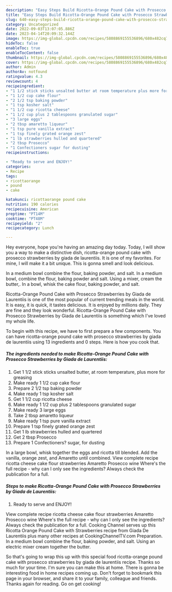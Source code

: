 ```yaml
---
description: "Easy Steps Build Ricotta-Orange Pound Cake with Prosecco Strawberries by Giada de Laurentiis the Very Delicious"
title: "Easy Steps Build Ricotta-Orange Pound Cake with Prosecco Strawberries by Giada de Laurentiis the Very Delicious"
slug: 640-easy-steps-build-ricotta-orange-pound-cake-with-prosecco-strawberries-by-giada-de-laurentiis-the-very-delicious
category: Uncategorized
date: 2022-09-03T13:07:05.886Z
date: 2023-04-14T20:09:32.144Z
image: https://img-global.cpcdn.com/recipes/5808869155536896/680x482cq70/ricotta-orange-pound-cake-with-prosecco-strawberries-by-giada-de-laurentiis-recipe-main-photo.jpg
hideToc: false
enableToc: true
enableTocContent: false
thumbnail: https://img-global.cpcdn.com/recipes/5808869155536896/680x482cq70/ricotta-orange-pound-cake-with-prosecco-strawberries-by-giada-de-laurentiis-recipe-main-photo.jpg
cover: https://img-global.cpcdn.com/recipes/5808869155536896/680x482cq70/ricotta-orange-pound-cake-with-prosecco-strawberries-by-giada-de-laurentiis-recipe-main-photo.jpg
author: Admin
authorAv: notfound
ratingvalue: 4.3
reviewcount: 4
recipeingredient:
- "1 1/2 stick sticks unsalted butter at room temperature plus more for greasing"
- "1 1/2 cup cake flour"
- "2 1/2 tsp baking powder"
- "1 tsp kosher salt"
- "1 1/2 cup ricotta cheese"
- "1 1/2 cup plus 2 tablespoons granulated sugar"
- "3 large eggs"
- "2 tbsp amaretto liqueur"
- "1 tsp pure vanilla extract"
- "1 tsp finely grated orange zest"
- "1 lb strawberries hulled and quartered"
- "2 tbsp Prosecco"
- "1 Confectioners sugar for dusting"
recipeinstructions:

- "Ready to serve and ENJOY!"
categories:
- Recipe
tags:
- ricottaorange
- pound
- cake

katakunci: ricottaorange pound cake 
nutrition: 190 calories
recipecuisine: American
preptime: "PT14M"
cooktime: "PT48M"
recipeyield: "2"
recipecategory: Lunch

---
```



Hey everyone, hope you're having an amazing day today. Today, I will show you a way to make a distinctive dish, ricotta-orange pound cake with prosecco strawberries by giada de laurentiis. It is one of my favorites. For mine, I will make it a bit unique. This is gonna smell and look delicious.

In a medium bowl combine the flour, baking powder, and salt. In a medium bowl, combine the flour, baking powder and salt. Using a mixer, cream the butter,. In a bowl, whisk the cake flour, baking powder, and salt.

Ricotta-Orange Pound Cake with Prosecco Strawberries by Giada de Laurentiis is one of the most popular of current trending meals in the world. It is easy, it is quick, it tastes delicious. It is enjoyed by millions daily. They are fine and they look wonderful. Ricotta-Orange Pound Cake with Prosecco Strawberries by Giada de Laurentiis is something which I've loved my whole life.


To begin with this recipe, we have to first prepare a few components. You can have ricotta-orange pound cake with prosecco strawberries by giada de laurentiis using 13 ingredients and 0 steps. Here is how you cook that.

<!--inarticleads1-->

##### The ingredients needed to make Ricotta-Orange Pound Cake with Prosecco Strawberries by Giada de Laurentiis:

1. Get 1 1/2 stick sticks unsalted butter, at room temperature, plus more for greasing
1. Make ready 1 1/2 cup cake flour
1. Prepare 2 1/2 tsp baking powder
1. Make ready 1 tsp kosher salt
1. Get 1 1/2 cup ricotta cheese
1. Make ready 1 1/2 cup plus 2 tablespoons granulated sugar
1. Make ready 3 large eggs
1. Take 2 tbsp amaretto liqueur
1. Make ready 1 tsp pure vanilla extract
1. Prepare 1 tsp finely grated orange zest
1. Get 1 lb strawberries hulled and quartered
1. Get 2 tbsp Prosecco
1. Prepare 1 Confectioners? sugar, for dusting


In a large bowl, whisk together the eggs and ricotta till blended. Add the vanilla, orange zest, and Amaretto until combined. View complete recipe ricotta cheese cake flour strawberries Amaretto Prosecco wine Where&#39;s the full recipe - why can I only see the ingredients? Always check the publication for a full. 

<!--inarticleads2-->

##### Steps to make Ricotta-Orange Pound Cake with Prosecco Strawberries by Giada de Laurentiis:


1. Ready to serve and ENJOY!

View complete recipe ricotta cheese cake flour strawberries Amaretto Prosecco wine Where&#39;s the full recipe - why can I only see the ingredients? Always check the publication for a full. Cooking Channel serves up this Ricotta Orange Pound Cake with Strawberries recipe from Giada De Laurentiis plus many other recipes at CookingChannelTV.com Preparation. In a medium bowl combine the flour, baking powder, and salt. Using an electric mixer cream together the butter. 

So that's going to wrap this up with this special food ricotta-orange pound cake with prosecco strawberries by giada de laurentiis recipe. Thanks so much for your time. I'm sure you can make this at home. There is gonna be interesting food in home recipes coming up. Don't forget to bookmark this page in your browser, and share it to your family, colleague and friends. Thanks again for reading. Go on get cooking!
